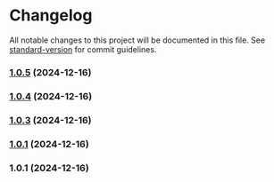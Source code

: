 # Changelog

All notable changes to this project will be documented in this file. See [standard-version](https://github.com/conventional-changelog/standard-version) for commit guidelines.

### [1.0.5](https://github.com/tfish-oh/vite-plugin-console-info/compare/v1.0.4...v1.0.5) (2024-12-16)

### [1.0.4](https://github.com/tfish-oh/vite-plugin-console-info/compare/v1.0.3...v1.0.4) (2024-12-16)

### [1.0.3](https://github.com/tfish-oh/vite-plugin-console-info/compare/v1.0.1...v1.0.3) (2024-12-16)

### [1.0.1](https://github.com/tfish-oh/vite-plugin-console-info/compare/v1.0.2...v1.0.1) (2024-12-16)
### 1.0.1 (2024-12-16)
